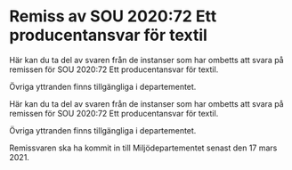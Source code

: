 # Remiss av SOU 2020:72 Ett producentansvar för textil

Här kan du ta del av svaren från de instanser som har ombetts att svara på remissen för SOU 2020:72 Ett producentansvar för textil.

Övriga yttranden finns tillgängliga i departementet.

Här kan du ta del av svaren från de instanser som har ombetts att svara på remissen för SOU 2020:72 Ett producentansvar för textil.

Övriga yttranden finns tillgängliga i departementet.

Remissvaren ska ha kommit in till Miljödepartementet senast den 17 mars 2021.
